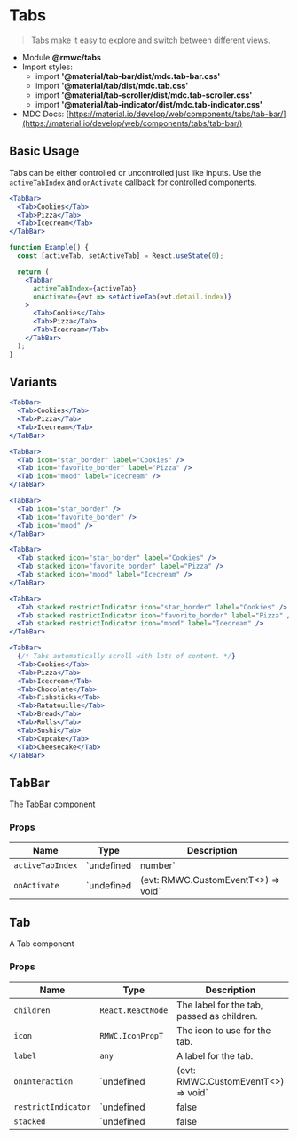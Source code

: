 # Tabs

> Tabs make it easy to explore and switch between different views.

- Module **@rmwc/tabs**
- Import styles:
  - import **'@material/tab-bar/dist/mdc.tab-bar.css'**
  - import **'@material/tab/dist/mdc.tab.css'**
  - import **'@material/tab-scroller/dist/mdc.tab-scroller.css'**
  - import **'@material/tab-indicator/dist/mdc.tab-indicator.css'**
- MDC Docs: [https://material.io/develop/web/components/tabs/tab-bar/](https://material.io/develop/web/components/tabs/tab-bar/)

## Basic Usage

Tabs can be either controlled or uncontrolled just like inputs. Use the `activeTabIndex` and `onActivate` callback for controlled components.

```jsx
<TabBar>
  <Tab>Cookies</Tab>
  <Tab>Pizza</Tab>
  <Tab>Icecream</Tab>
</TabBar>
```

```jsx
function Example() {
  const [activeTab, setActiveTab] = React.useState(0);

  return (
    <TabBar
      activeTabIndex={activeTab}
      onActivate={evt => setActiveTab(evt.detail.index)}
    >
      <Tab>Cookies</Tab>
      <Tab>Pizza</Tab>
      <Tab>Icecream</Tab>
    </TabBar>
  );
}
```

## Variants

```jsx
<TabBar>
  <Tab>Cookies</Tab>
  <Tab>Pizza</Tab>
  <Tab>Icecream</Tab>
</TabBar>
```

```jsx
<TabBar>
  <Tab icon="star_border" label="Cookies" />
  <Tab icon="favorite_border" label="Pizza" />
  <Tab icon="mood" label="Icecream" />
</TabBar>
```

```jsx
<TabBar>
  <Tab icon="star_border" />
  <Tab icon="favorite_border" />
  <Tab icon="mood" />
</TabBar>
```

```jsx
<TabBar>
  <Tab stacked icon="star_border" label="Cookies" />
  <Tab stacked icon="favorite_border" label="Pizza" />
  <Tab stacked icon="mood" label="Icecream" />
</TabBar>
```

```jsx
<TabBar>
  <Tab stacked restrictIndicator icon="star_border" label="Cookies" />
  <Tab stacked restrictIndicator icon="favorite_border" label="Pizza" />
  <Tab stacked restrictIndicator icon="mood" label="Icecream" />
</TabBar>
```

```jsx
<TabBar>
  {/* Tabs automatically scroll with lots of content. */}
  <Tab>Cookies</Tab>
  <Tab>Pizza</Tab>
  <Tab>Icecream</Tab>
  <Tab>Chocolate</Tab>
  <Tab>Fishsticks</Tab>
  <Tab>Ratatouille</Tab>
  <Tab>Bread</Tab>
  <Tab>Rolls</Tab>
  <Tab>Sushi</Tab>
  <Tab>Cupcake</Tab>
  <Tab>Cheesecake</Tab>
</TabBar>
```

## TabBar
The TabBar component

### Props

| Name | Type | Description |
|------|------|-------------|
| `activeTabIndex` | `undefined | number` | The index of the active tab. |
| `onActivate` | `undefined | (evt: RMWC.CustomEventT<>) => void` | Callback when the active tab changes. Receives event as an argument with event.target.value set to the activeTabIndex. |


## Tab
A Tab component

### Props

| Name | Type | Description |
|------|------|-------------|
| `children` | `React.ReactNode` | The label for the tab, passed as children. |
| `icon` | `RMWC.IconPropT` | The icon to use for the tab. |
| `label` | `any` | A label for the tab. |
| `onInteraction` | `undefined | (evt: RMWC.CustomEventT<>) => void` | Fires when a tab has been interacted with. This is captures both keyboard and click events. |
| `restrictIndicator` | `undefined | false | true` | Restricts the indicator to the content |
| `stacked` | `undefined | false | true` | Stacks the icon on top of the text label |


